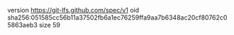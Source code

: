 version https://git-lfs.github.com/spec/v1
oid sha256:051585cc56b11a37502fb6a1ec76259ffa9aa7b6348ac20cf80762c05863aeb3
size 59
